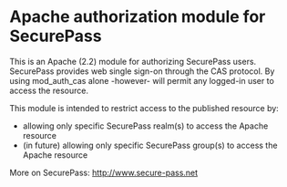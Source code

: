 Apache authorization module for SecurePass
==========================================

This is an Apache (2.2) module for authorizing SecurePass users.
SecurePass provides web single sign-on through the CAS protocol.
By using mod_auth_cas alone -however- will permit any logged-in user to access the resource.

This module is intended to restrict access to the published resource by:

* allowing only specific SecurePass realm(s) to access the Apache resource
* (in future) allowing only specific SecurePass group(s) to access the Apache resource

More on SecurePass: http://www.secure-pass.net
